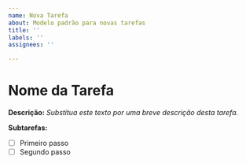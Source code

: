 ```yaml
---
name: Nova Tarefa
about: Modelo padrão para novas tarefas
title: ''
labels: ''
assignees: ''

---
```


# Nome da Tarefa

**Descrição:**
_Substitua este texto por uma breve descrição desta tarefa._


**Subtarefas:**
- [ ] Primeiro passo
- [ ] Segundo passo
